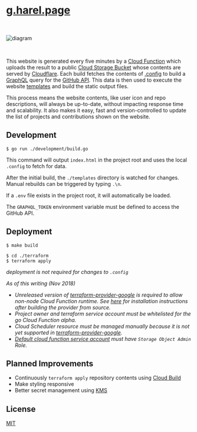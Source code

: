 <!--

add resume

https://github.com/golang-standards/project-layout

 -->

# [g.harel.page](https://g.harel.page)

&nbsp;

![diagram](https://user-images.githubusercontent.com/9319710/48919035-6c882b80-ee5e-11e8-87b2-4d15f4f8f866.png)

&nbsp;

This website is generated every five minutes by a [Cloud Function](https://cloud.google.com/functions/) which uploads the result to a public [Cloud Storage Bucket](https://cloud.google.com/storage/) whose contents are served by [Cloudflare](https://www.cloudflare.com/). Each build fetches the contents of [.config](./.config) to build a [GraphQL](https://graphql.org/) query for the [GitHub API](https://developer.github.com/v4/). This data is then used to execute the website [templates](./templates) and build the static output files.

This process means the website contents, like user icon and repo descriptions, will always be up-to-date, without impacting response time and scalability. It also makes it easy, fast and version-controlled to update the list of projects and contributions shown on the website.

## Development

```
$ go run ./development/build.go
```

This command will output `index.html` in the project root and uses the local `.config` to fetch for data.

After the initial build, the `./templates` directory is watched for changes. Manual rebuilds can be triggered by typing `.\n`.

If a `.env` file exists in the project root, it will automatically be loaded.

The `GRAPHQL_TOKEN` environment variable must be defined to access the GitHub API.

## Deployment

```
$ make build
```

```
$ cd ./terraform
$ terraform apply
```

_deployment is not required for changes to `.config`_

_As of this writing (Nov 2018)_

* _Unreleased version of [terraform-provider-google](https://github.com/terraform-providers/terraform-provider-google) is required to allow non-node Cloud Function runtime. See [here](https://www.terraform.io/docs/configuration/providers.html#third-party-plugins) for installation instructions after building the provider from source._
* _Project owner and terraform service account must be whitelisted for the go Cloud Function alpha._
* _Cloud Scheduler resource must be managed manually because it is not yet supported in [terraform-provider-google](https://github.com/terraform-providers/terraform-provider-google)._
* _[Default cloud function service account](https://cloud.google.com/functions/docs/concepts/iam#runtime_service_account) must have `Storage Object Admin` Role._

## Planned Improvements

* Continuously `terraform apply` repository contents using [Cloud Build](https://cloud.google.com/cloud-build/)
* Make styling responsive
* Better secret management using [KMS](https://cloud.google.com/kms/)

## License

[MIT](https://github.com/g-harel/website/blob/master/LICENSE)
